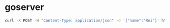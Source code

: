 # goserver

```bash
curl -X POST -H "Content-Type: application/json" -d '{"name":"Rei"}' http://localhost:8080/hello
```

